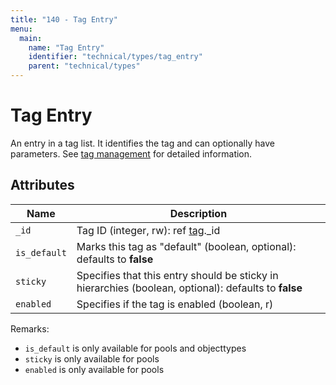 ```yaml
---
title: "140 - Tag Entry"
menu:
  main:
    name: "Tag Entry"
    identifier: "technical/types/tag_entry"
    parent: "technical/types"
---
```

# Tag Entry

An entry in a tag list. It identifies the tag and can optionally have parameters.
See [tag management](/en/technical/tagmanagement) for detailed information.

## Attributes

| Name          | Description                                                                                               |
|---------------|-----------------------------------------------------------------------------------------------------------|
| `_id`         | Tag ID (integer, rw): ref [tag](/en/technical/types/tag).\_id |
| `is_default`  | Marks this tag as "default" (boolean, optional): defaults to **false** |
| `sticky`      | Specifies that this entry should be sticky in hierarchies (boolean, optional): defaults to **false** |
| `enabled`     | Specifies if the tag is enabled (boolean, r) |

Remarks:

- `is_default` is only available for pools and objecttypes
- `sticky` is only available for pools
- `enabled` is only available for pools


